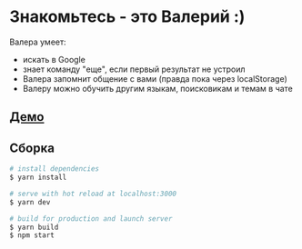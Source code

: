 # Знакомьтесь - это Валерий :)

Валера умеет:

- искать в Google
- знает команду "еще", если первый результат не устроил
- Валера запомнит общение с вами (правда пока через localStorage)
- Валеру можно обучить другим языкам, поисковикам и темам в чате

## [Демо](https://valera-search-bot.netlify.app/)

## Сборка

```bash
# install dependencies
$ yarn install

# serve with hot reload at localhost:3000
$ yarn dev

# build for production and launch server
$ yarn build
$ npm start
```
